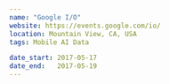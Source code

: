 ```yaml
---
name: "Google I/O"
website: https://events.google.com/io/
location: Mountain View, CA, USA
tags: Mobile AI Data

date_start: 2017-05-17
date_end:   2017-05-19
---
```

